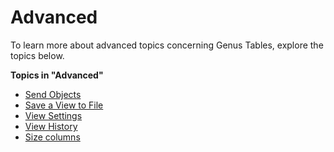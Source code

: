 # Advanced

To learn more about advanced topics concerning Genus Tables, explore the topics below.

**Topics in "Advanced"**
* [Send Objects](send-objects.md)
* [Save a View to File](save-a-view-to-file.md)
* [View Settings](view-settings.md)
* [View History](view-history.md)
* [Size columns](size-columns.md)